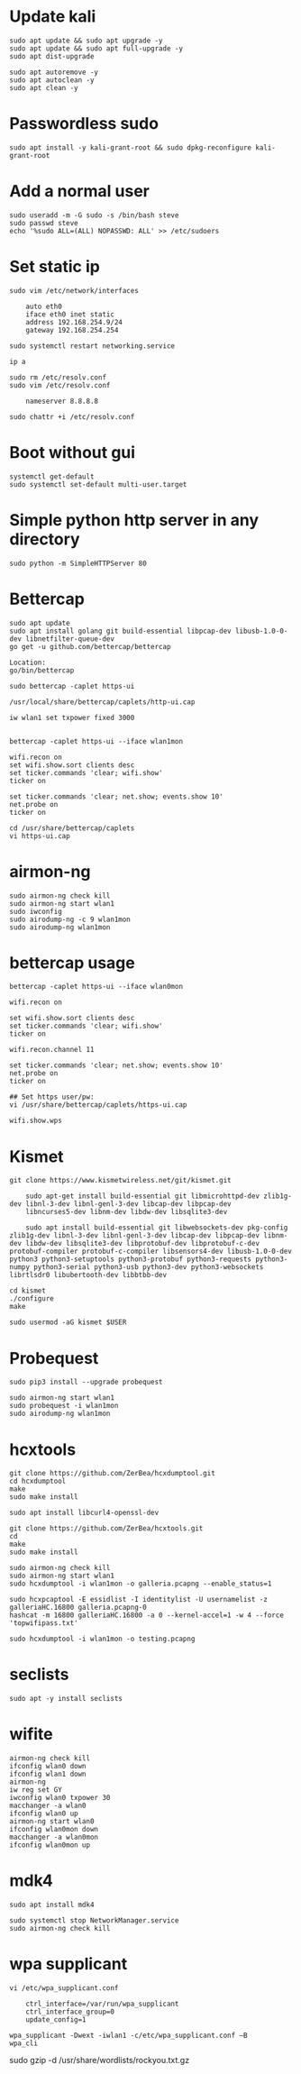 # Update kali  
    sudo apt update && sudo apt upgrade -y 
    sudo apt update && sudo apt full-upgrade -y
    sudo apt dist-upgrade
    
    sudo apt autoremove -y
    sudo apt autoclean -y
    sudo apt clean -y
    
# Passwordless sudo
    sudo apt install -y kali-grant-root && sudo dpkg-reconfigure kali-grant-root

# Add a normal user
    sudo useradd -m -G sudo -s /bin/bash steve
    sudo passwd steve
    echo '%sudo ALL=(ALL) NOPASSWD: ALL' >> /etc/sudoers    
    
# Set static ip
    sudo vim /etc/network/interfaces

        auto eth0
        iface eth0 inet static
        address 192.168.254.9/24
        gateway 192.168.254.254
        
    sudo systemctl restart networking.service
    
    ip a 
    
    sudo rm /etc/resolv.conf
    sudo vim /etc/resolv.conf
    
        nameserver 8.8.8.8
        
    sudo chattr +i /etc/resolv.conf

# Boot without gui
    systemctl get-default
    sudo systemctl set-default multi-user.target

# Simple python http server in any directory
    
    sudo python -m SimpleHTTPServer 80
    
# Bettercap
    sudo apt update
    sudo apt install golang git build-essential libpcap-dev libusb-1.0-0-dev libnetfilter-queue-dev
    go get -u github.com/bettercap/bettercap
    
    Location:
    go/bin/bettercap
    
    sudo bettercap -caplet https-ui
    
    /usr/local/share/bettercap/caplets/http-ui.cap
    
    iw wlan1 set txpower fixed 3000


    bettercap -caplet https-ui --iface wlan1mon

    wifi.recon on
    set wifi.show.sort clients desc
    set ticker.commands 'clear; wifi.show'
    ticker on

    set ticker.commands 'clear; net.show; events.show 10'
    net.probe on
    ticker on

    cd /usr/share/bettercap/caplets
    vi https-ui.cap
        
# airmon-ng
    sudo airmon-ng check kill
    sudo airmon-ng start wlan1
    sudo iwconfig
    sudo airodump-ng -c 9 wlan1mon
    sudo airodump-ng wlan1mon
    
# bettercap usage
    bettercap -caplet https-ui --iface wlan0mon
    
    wifi.recon on
    
    set wifi.show.sort clients desc
    set ticker.commands 'clear; wifi.show'
    ticker on
    
    wifi.recon.channel 11
    
    set ticker.commands 'clear; net.show; events.show 10'
    net.probe on
    ticker on
    
    ## Set https user/pw:
    vi /usr/share/bettercap/caplets/https-ui.cap
    
    wifi.show.wps
    
    

# Kismet
    git clone https://www.kismetwireless.net/git/kismet.git
        
        sudo apt-get install build-essential git libmicrohttpd-dev zlib1g-dev libnl-3-dev libnl-genl-3-dev libcap-dev libpcap-dev 
        libncurses5-dev libnm-dev libdw-dev libsqlite3-dev
        
        sudo apt install build-essential git libwebsockets-dev pkg-config zlib1g-dev libnl-3-dev libnl-genl-3-dev libcap-dev libpcap-dev libnm-dev libdw-dev libsqlite3-dev libprotobuf-dev libprotobuf-c-dev protobuf-compiler protobuf-c-compiler libsensors4-dev libusb-1.0-0-dev python3 python3-setuptools python3-protobuf python3-requests python3-numpy python3-serial python3-usb python3-dev python3-websockets librtlsdr0 libubertooth-dev libbtbb-dev

    cd kismet
    ./configure
    make
    
    sudo usermod -aG kismet $USER
    
# Probequest
    sudo pip3 install --upgrade probequest
    
    sudo airmon-ng start wlan1
    sudo probequest -i wlan1mon 
    sudo airodump-ng wlan1mon
    
# hcxtools
    git clone https://github.com/ZerBea/hcxdumptool.git
    cd hcxdumptool
    make
    sudo make install
    
    sudo apt install libcurl4-openssl-dev
    
    git clone https://github.com/ZerBea/hcxtools.git
    cd 
    make
    sudo make install
    
    sudo airmon-ng check kill
    sudo airmon-ng start wlan1
    sudo hcxdumptool -i wlan1mon -o galleria.pcapng --enable_status=1
    
    sudo hcxpcaptool -E essidlist -I identitylist -U usernamelist -z galleriaHC.16800 galleria.pcapng-0
    hashcat -m 16800 galleriaHC.16800 -a 0 --kernel-accel=1 -w 4 --force 'topwifipass.txt'
    
    sudo hcxdumptool -i wlan1mon -o testing.pcapng 
 
 # seclists
    sudo apt -y install seclists
    
 # wifite
    airmon-ng check kill
    ifconfig wlan0 down
    ifconfig wlan1 down
    airmon-ng
    iw reg set GY
    iwconfig wlan0 txpower 30
    macchanger -a wlan0
    ifconfig wlan0 up
    airmon-ng start wlan0
    ifconfig wlan0mon down
    macchanger -a wlan0mon
    ifconfig wlan0mon up

 # mdk4  
    sudo apt install mdk4
    
    sudo systemctl stop NetworkManager.service
    sudo airmon-ng check kill
    
 # wpa supplicant
    vi /etc/wpa_supplicant.conf
        
        ctrl_interface=/var/run/wpa_supplicant
        ctrl_interface_group=0
        update_config=1
    	
    wpa_supplicant -Dwext -iwlan1 -c/etc/wpa_supplicant.conf –B
    wpa_cli
    
   
 sudo gzip -d /usr/share/wordlists/rockyou.txt.gz

